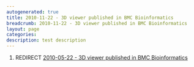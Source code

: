 ```yaml
---
autogenerated: true
title: 2010-11-22 - 3D viewer published in BMC Bioinformatics
breadcrumb: 2010-11-22 - 3D viewer published in BMC Bioinformatics
layout: page
categories: 
description: test description
---
```


1.  REDIRECT [2010-05-22 - 3D viewer published in BMC Bioinformatics](2010-05-22_-_3D_viewer_published_in_BMC_Bioinformatics)
